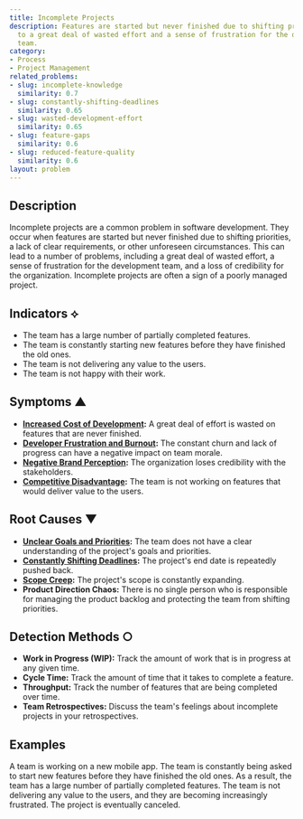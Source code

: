 ```yaml
---
title: Incomplete Projects
description: Features are started but never finished due to shifting priorities, leading
  to a great deal of wasted effort and a sense of frustration for the development
  team.
category:
- Process
- Project Management
related_problems:
- slug: incomplete-knowledge
  similarity: 0.7
- slug: constantly-shifting-deadlines
  similarity: 0.65
- slug: wasted-development-effort
  similarity: 0.65
- slug: feature-gaps
  similarity: 0.6
- slug: reduced-feature-quality
  similarity: 0.6
layout: problem
---
```


## Description
Incomplete projects are a common problem in software development. They occur when features are started but never finished due to shifting priorities, a lack of clear requirements, or other unforeseen circumstances. This can lead to a number of problems, including a great deal of wasted effort, a sense of frustration for the development team, and a loss of credibility for the organization. Incomplete projects are often a sign of a poorly managed project.

## Indicators ⟡
- The team has a large number of partially completed features.
- The team is constantly starting new features before they have finished the old ones.
- The team is not delivering any value to the users.
- The team is not happy with their work.

## Symptoms ▲
- **[Increased Cost of Development](increased-cost-of-development.md):** A great deal of effort is wasted on features that are never finished.
- **[Developer Frustration and Burnout](developer-frustration-and-burnout.md):** The constant churn and lack of progress can have a negative impact on team morale.
- **[Negative Brand Perception](negative-brand-perception.md):** The organization loses credibility with the stakeholders.
- **[Competitive Disadvantage](competitive-disadvantage.md):** The team is not working on features that would deliver value to the users.

## Root Causes ▼
- **[Unclear Goals and Priorities](unclear-goals-and-priorities.md):** The team does not have a clear understanding of the project's goals and priorities.
- **[Constantly Shifting Deadlines](constantly-shifting-deadlines.md):** The project's end date is repeatedly pushed back.
- **[Scope Creep](scope-creep.md):** The project's scope is constantly expanding.
- **Product Direction Chaos:** There is no single person who is responsible for managing the product backlog and protecting the team from shifting priorities.

## Detection Methods ○
- **Work in Progress (WIP):** Track the amount of work that is in progress at any given time.
- **Cycle Time:** Track the amount of time that it takes to complete a feature.
- **Throughput:** Track the number of features that are being completed over time.
- **Team Retrospectives:** Discuss the team's feelings about incomplete projects in your retrospectives.

## Examples
A team is working on a new mobile app. The team is constantly being asked to start new features before they have finished the old ones. As a result, the team has a large number of partially completed features. The team is not delivering any value to the users, and they are becoming increasingly frustrated. The project is eventually canceled.
